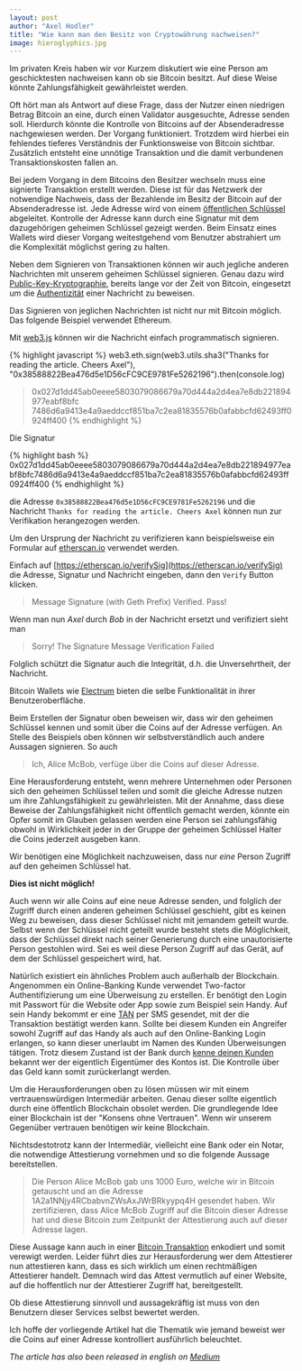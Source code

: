 ```yaml
---
layout: post
author: "Axel Hodler"
title: "Wie kann man den Besitz von Cryptowährung nachweisen?"
image: hieroglyphics.jpg
---
```


Im privaten Kreis haben wir vor Kurzem diskutiert wie eine Person am geschicktesten nachweisen kann ob sie Bitcoin besitzt. Auf diese Weise könnte Zahlungsfähigkeit gewährleistet werden.

Oft hört man als Antwort auf diese Frage, dass der Nutzer einen niedrigen Betrag Bitcoin an eine, durch einen Validator ausgesuchte, Adresse senden soll. Hierdurch könnte die Kontrolle von Bitcoins auf der Absenderadresse nachgewiesen werden. Der Vorgang funktioniert. Trotzdem wird hierbei ein fehlendes tieferes Verständnis der Funktionsweise von Bitcoin sichtbar. Zusätzlich entsteht eine unnötige Transaktion und die damit verbundenen Transaktionskosten fallen an.

Bei jedem Vorgang in dem Bitcoins den Besitzer wechseln muss eine signierte Transaktion erstellt werden. Diese ist für das Netzwerk der notwendige Nachweis, dass der Bezahlende im Besitz der Bitcoin auf der Absenderadresse ist. Jede Adresse wird von einem [öffentlichen Schlüssel](https://de.wikipedia.org/wiki/Public-Key-Verschl%C3%BCsselungsverfahren) abgeleitet. Kontrolle der Adresse kann durch eine Signatur mit dem dazugehörigen geheimen Schlüssel gezeigt werden. Beim Einsatz eines Wallets wird dieser Vorgang weitestgehend vom Benutzer abstrahiert um die Komplexität möglichst gering zu halten.

Neben dem Signieren von Transaktionen können wir auch jegliche anderen Nachrichten mit unserem geheimen Schlüssel signieren. Genau dazu wird [Public-Key-Kryptographie](https://de.wikipedia.org/wiki/Asymmetrisches_Kryptosystem), bereits lange vor der Zeit von Bitcoin, eingesetzt um die [Authentizität](https://de.wikipedia.org/wiki/Authentizit%C3%A4t) einer Nachricht zu beweisen.

Das Signieren von jeglichen Nachrichten ist nicht nur mit Bitcoin möglich. Das folgende Beispiel verwendet Ethereum.

Mit [web3.js](https://github.com/ethereum/web3.js/) können wir die Nachricht einfach programmatisch signieren.

{% highlight javascript %}
web3.eth.sign(web3.utils.sha3("Thanks for reading the article. Cheers Axel"),
  "0x38588822Bea476d5e1D56cFC9CE9781Fe5262196").then(console.log)
> 0x027d1dd45ab0eeee5803079086679a70d444a2d4ea7e8db221894977eabf8bfc
7486d6a9413e4a9aeddccf851ba7c2ea81835576b0afabbcfd62493ff0924ff400
{% endhighlight %}

Die Signatur

{% highlight bash %}
0x027d1dd45ab0eeee5803079086679a70d444a2d4ea7e8db221894977eabf8bfc7486d6a9413e4a9aeddccf851ba7c2ea81835576b0afabbcfd62493ff0924ff400
{% endhighlight %}

die Adresse `0x38588822Bea476d5e1D56cFC9CE9781Fe5262196` und die Nachricht `Thanks for reading the article. Cheers Axel` können nun zur Verifikation herangezogen werden.

Um den Ursprung der Nachricht zu verifizieren kann beispielsweise ein Formular auf [etherscan.io](etherscan.io) verwendet werden.

Einfach auf [https://etherscan.io/verifySig](https://etherscan.io/verifySig) die Adresse, Signatur und Nachricht eingeben, dann den `Verify` Button klicken.

> Message Signature (with Geth Prefix) Verified. Pass!

Wenn man nun _Axel_ durch _Bob_ in der Nachricht ersetzt und verifiziert sieht man

> Sorry! The Signature Message Verification Failed

Folglich schützt die Signatur auch die Integrität, d.h. die Unversehrtheit, der Nachricht.

Bitcoin Wallets wie [Electrum](https://electrum.org/) bieten die selbe Funktionalität in ihrer Benutzeroberfläche.

Beim Erstellen der Signatur oben beweisen wir, dass wir den geheimen Schlüssel kennen und somit über die Coins auf der Adresse verfügen. An Stelle des Beispiels oben können wir selbstverständlich auch andere Aussagen signieren. So auch

> Ich, Alice McBob, verfüge über die Coins auf dieser Adresse.

Eine Herausforderung entsteht, wenn mehrere Unternehmen oder Personen sich den geheimen Schlüssel teilen und somit die gleiche Adresse nutzen um ihre Zahlungsfähigkeit zu gewährleisten. Mit der Annahme, dass diese Beweise der Zahlungsfähigkeit nicht öffentlich gemacht werden, könnte ein Opfer somit im Glauben gelassen werden eine Person sei zahlungsfähig obwohl in Wirklichkeit jeder in der Gruppe der geheimen Schlüssel Halter die Coins jederzeit ausgeben kann.

Wir benötigen eine Möglichkeit nachzuweisen, dass nur _eine_ Person Zugriff auf den geheimen Schlüssel hat.

__Dies ist nicht möglich!__

Auch wenn wir alle Coins auf eine neue Adresse senden, und folglich der Zugriff durch einen anderen geheimen Schlüssel geschieht, gibt es keinen Weg zu beweisen, dass dieser Schlüssel nicht mit jemandem geteilt wurde. Selbst wenn der Schlüssel nicht geteilt wurde besteht stets die Möglichkeit, dass der Schlüssel direkt nach seiner Generierung durch eine unautorisierte Person gestohlen wird. Sei es weil diese Person Zugriff auf das Gerät, auf dem der Schlüssel gespeichert wird, hat.

Natürlich existiert ein ähnliches Problem auch außerhalb der Blockchain. Angenommen ein Online-Banking Kunde verwendet Two-factor Authentifizierung um eine Überweisung zu erstellen. Er benötigt den Login mit Passwort für die Website oder App sowie zum Beispiel sein Handy. Auf sein Handy bekommt er eine [TAN](https://de.wikipedia.org/wiki/Transaktionsnummer) per SMS gesendet, mit der die Transaktion bestätigt werden kann. Sollte bei diesem Kunden ein Angreifer sowohl Zugriff auf das Handy als auch auf den Online-Banking Login erlangen, so kann dieser unerlaubt im Namen des Kunden Überweisungen tätigen. Trotz diesem Zustand ist der Bank durch [kenne deinen Kunden](https://de.wikipedia.org/wiki/Know_your_customer) bekannt wer der eigentlich Eigentümer des Kontos ist. Die Kontrolle über das Geld kann somit zurückerlangt werden.

Um die Herausforderungen oben zu lösen müssen wir mit einem vertrauenswürdigen Intermediär arbeiten. Genau dieser sollte eigentlich durch eine öffentlich Blockchain obsolet werden. Die grundlegende Idee einer Blockchain ist der "Konsens ohne Vertrauen". Wenn wir unserem Gegenüber vertrauen benötigen wir keine Blockchain.

Nichtsdestotrotz kann der Intermediär, vielleicht eine Bank oder ein Notar, die notwendige Attestierung vornehmen und so die folgende Aussage bereitstellen.

> Die Person Alice McBob gab uns 1000 Euro, welche wir in Bitcoin getauscht und an die Adresse 1A2a1NNjy4RCbabvnZWsAxJWrBRkyypq4H gesendet haben. Wir zertifizieren, dass Alice McBob Zugriff auf die Bitcoin dieser Adresse hat und diese Bitcoin zum Zeitpunkt der Attestierung auch auf dieser Adresse lagen.

Diese Aussage kann auch in einer [Bitcoin Transaktion](https://en.bitcoin.it/wiki/Proof_of_Ownership) enkodiert und somit verewigt werden. Leider führt dies zur Herausforderung wer dem Attestierer nun attestieren kann, dass es sich wirklich um einen rechtmäßigen Attestierer handelt. Demnach wird das Attest vermutlich auf einer Website, auf die hoffentlich nur der Attestierer Zugriff hat, bereitgestellt.

Ob diese Attestierung sinnvoll und aussagekräftig ist muss von den Benutzern dieser Services selbst bewertet werden.

Ich hoffe der vorliegende Artikel hat die Thematik wie jemand beweist wer die Coins auf einer Adresse kontrolliert ausführlich beleuchtet.

_The article has also been released in english on [Medium](https://medium.com/yopiter/proving-ownership-of-a-cryptocurrency-86a96f2c52b)_
